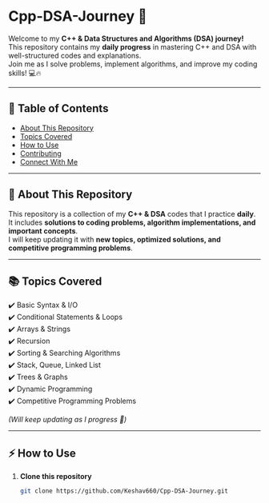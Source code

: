 # Cpp-DSA-Journey 🚀

Welcome to my **C++ & Data Structures and Algorithms (DSA) journey!**  
This repository contains my **daily progress** in mastering C++ and DSA with well-structured codes and explanations.  
Join me as I solve problems, implement algorithms, and improve my coding skills! 💻🔥  

---

## 📌 Table of Contents
- [About This Repository](#about-this-repository)
- [Topics Covered](#topics-covered)
- [How to Use](#how-to-use)
- [Contributing](#contributing)
- [Connect With Me](#connect-with-me)

---

## 📌 About This Repository
This repository is a collection of my **C++ & DSA** codes that I practice **daily**.  
It includes **solutions to coding problems, algorithm implementations, and important concepts**.  
I will keep updating it with **new topics, optimized solutions, and competitive programming problems**.

---

## 📚 Topics Covered  
✔️ Basic Syntax & I/O  
✔️ Conditional Statements & Loops  
✔️ Arrays & Strings  
✔️ Recursion  
✔️ Sorting & Searching Algorithms  
✔️ Stack, Queue, Linked List  
✔️ Trees & Graphs  
✔️ Dynamic Programming  
✔️ Competitive Programming Problems  

*(Will keep updating as I progress 🚀)*  

---

## ⚡ How to Use
1. **Clone this repository**  
   ```bash
   git clone https://github.com/Keshav660/Cpp-DSA-Journey.git
